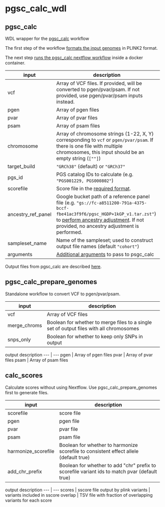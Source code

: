   # pgsc_calc_wdl

## pgsc_calc

WDL wrapper for the [pgsc_calc](https://pgsc-calc.readthedocs.io/en/latest/) workflow

The first step of the workflow [formats the input genomes](https://pgsc-calc.readthedocs.io/en/latest/how-to/prepare.html) in PLINK2 format.

The next step [runs the pgsc_calc nextflow workflow](https://pgsc-calc.readthedocs.io/en/latest/getting-started.html) inside a docker container. 

input | description
--- | ---
vcf | Array of VCF files. If provided, will be converted to pgen/pvar/psam. If not provided, use pgen/pvar/psam inputs instead.
pgen | Array of pgen files
pvar | Array of pvar files
psam | Array of psam files
chromosome | Array of chromosome strings (1-22, X, Y) corresponding to `vcf` or `pgen/pvar/psam`. If there is one file with multiple chromosomes, this input should be an empty string (`[""]`)
target_build | `"GRCh38"` (default) or `"GRCh37"`
pgs_id | PGS catalog IDs to calculate (e.g. `"PGS001229, PGS000802"`)
scorefile | Score file in the [required format](https://pgsc-calc.readthedocs.io/en/latest/how-to/calculate_custom.html).
ancestry_ref_panel | Google bucket path of a reference panel file (e.g. `"gs://fc-a8511200-791a-4375-bccf-fbe41ac3f9f6/pgsc_HGDP+1kGP_v1.tar.zst"`) to [perform ancestry adjustment](https://pgsc-calc.readthedocs.io/en/latest/explanation/geneticancestry.html). If not provided, no ancestry adjustment is performed.
sampleset_name | Name of the sampleset; used to construct output file names (default `"cohort"`)
arguments | [Additional arguments](https://pgsc-calc.readthedocs.io/en/latest/reference/params.html#param-ref) to pass to psgc_calc

Output files from pgsc_calc are described [here](https://pgsc-calc.readthedocs.io/en/latest/explanation/output.html#interpret).


## pgsc_calc_prepare_genomes

Standalone workflow to convert VCF to pgen/pvar/psam.

input | description
--- | ---
vcf | Array of VCF files
merge_chroms | Boolean for whether to merge files to a single set of output files with all chromosomes
snps_only | Boolean for whether to keep only SNPs in output

output description
--- | ---
pgen | Array of pgen files
pvar | Array of pvar files
psam | Array of psam files


## calc_scores

Calculate scores without using Nextflow. Use pgsc_calc_prepare_genomes first to generate files.

input | description
--- | ---
scorefile | score file
pgen | pgen file
pvar | pvar file
psam | psam file
harmonize_scorefile | Boolean for whether to harmonize scorefile to consistent effect allele (default true)
add_chr_prefix | Boolean for whether to add "chr" prefix to scorefile variant ids to match pvar (default true)

output description
--- | ---
scores | sscore file output by plink
variants | variants included in sscore
overlap | TSV file with fraction of overlapping variants for each score
 
